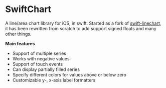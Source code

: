 SwiftChart
===========

A line/area chart library for iOS, in swift. Started as a fork of [swift-linechart](https://github.com/zemirco/swift-linechart), it has been rewritten from scratch to add support signed floats and many other things.

**Main features**

* Support of multiple series
* Works with negative values
* Support of touch events
* Can display partially filled series
* Specify different colors for values above or below zero
* Customizable y-, x-axis label formatters
